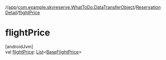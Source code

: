 //[app](../../../index.md)/[com.example.skyreserve.WhatToDo.DataTransferObject](../index.md)/[ReservationDetail](index.md)/[flightPrice](flight-price.md)

# flightPrice

[androidJvm]\
val [flightPrice](flight-price.md): [List](https://kotlinlang.org/api/latest/jvm/stdlib/kotlin.collections/-list/index.html)&lt;[BaseFlightPrice](../../com.example.skyreserve.database.room.entity/-base-flight-price/index.md)&gt;
